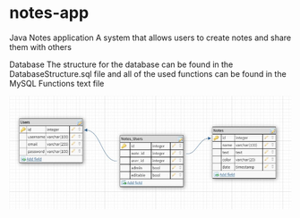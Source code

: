 # notes-app
 Java Notes application
 A system that allows users to create notes and share them with others
 
 Database
 The structure for the database can be found in the DatabaseStructure.sql file and all of the used functions can be found in the MySQL Functions text file

![Image of the database](https://github.com/Acridim/notes-app/blob/master/Database.jpg)
